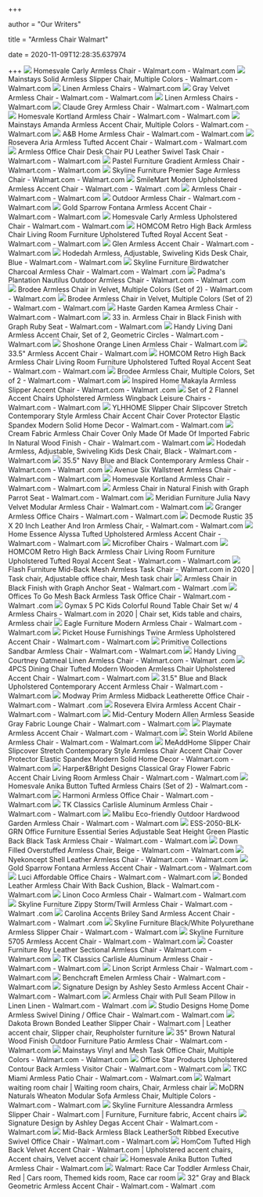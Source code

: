 +++
        
author = "Our Writers"
        
title = "Armless Chair Walmart"
        
date = 2020-11-09T12:28:35.637974
        
+++
[ ![](https://i5.walmartimages.com/asr/41ac14a3-c946-499d-8e58-fa5ec71e9754_2.f7a40ec6e3a03ae8dc57bd1ba78b8cf8.jpeg?odnWidth=450&odnHeight=450&odnBg=ffffff)](https://i5.walmartimages.com/asr/41ac14a3-c946-499d-8e58-fa5ec71e9754_2.f7a40ec6e3a03ae8dc57bd1ba78b8cf8.jpeg?odnWidth=450&odnHeight=450&odnBg=ffffff) Homesvale Carly Armless Chair - Walmart.com - Walmart.com
[ ![](https://i5.walmartimages.com/asr/6eaaf908-2380-48c0-a119-e880895eb5f1_1.69a0c184fed9866b244209d773bad8b3.jpeg)](https://i5.walmartimages.com/asr/6eaaf908-2380-48c0-a119-e880895eb5f1_1.69a0c184fed9866b244209d773bad8b3.jpeg) Mainstays Solid Armless Slipper Chair, Multiple Colors - Walmart.com -  Walmart.com
[ ![](https://i5.walmartimages.com/asr/4ebab350-5690-4989-a9d4-b45375a3b497_1.29bf1ab091795644e567ca96485d3535.jpeg)](https://i5.walmartimages.com/asr/4ebab350-5690-4989-a9d4-b45375a3b497_1.29bf1ab091795644e567ca96485d3535.jpeg) Linen Armless Chairs - Walmart.com
[ ![](https://i5.walmartimages.com/asr/a3027238-c151-4e3a-8e51-d875c7c1aa3a_1.62631d0d263aee0b3fc361ed7e314d37.jpeg?odnWidth=612&odnHeight=612&odnBg=ffffff)](https://i5.walmartimages.com/asr/a3027238-c151-4e3a-8e51-d875c7c1aa3a_1.62631d0d263aee0b3fc361ed7e314d37.jpeg?odnWidth=612&odnHeight=612&odnBg=ffffff) Gray Velvet Armless Chair - Walmart.com - Walmart.com
[ ![](https://i5.walmartimages.com/asr/9bb9d881-c56e-481c-85c0-96c0cde7fcbe_2.a596368d4b4bb105340cffb8639a4e07.jpeg)](https://i5.walmartimages.com/asr/9bb9d881-c56e-481c-85c0-96c0cde7fcbe_2.a596368d4b4bb105340cffb8639a4e07.jpeg) Linen Armless Chairs - Walmart.com
[ ![](https://i5.walmartimages.com/asr/9258601d-6d26-4751-aa5a-dcc92e5285b3.bac533e267b23bd3683a271d2f8e1f95.jpeg?odnWidth=612&odnHeight=612&odnBg=ffffff)](https://i5.walmartimages.com/asr/9258601d-6d26-4751-aa5a-dcc92e5285b3.bac533e267b23bd3683a271d2f8e1f95.jpeg?odnWidth=612&odnHeight=612&odnBg=ffffff) Claude Grey Armless Chair - Walmart.com - Walmart.com
[ ![](https://i5.walmartimages.com/asr/bea782f5-d37b-417d-8df1-e78a8fbe1040_2.4a4620ff784a6c1440e1fb89f8e11e54.jpeg?odnWidth=612&odnHeight=612&odnBg=ffffff)](https://i5.walmartimages.com/asr/bea782f5-d37b-417d-8df1-e78a8fbe1040_2.4a4620ff784a6c1440e1fb89f8e11e54.jpeg?odnWidth=612&odnHeight=612&odnBg=ffffff) Homesvale Kortland Armless Chair - Walmart.com - Walmart.com
[ ![](https://i5.walmartimages.com/asr/365467ce-8e2d-4321-8571-b26bea1714c7_1.894a547f87d6b39a78e2f73aedaa3647.jpeg)](https://i5.walmartimages.com/asr/365467ce-8e2d-4321-8571-b26bea1714c7_1.894a547f87d6b39a78e2f73aedaa3647.jpeg) Mainstays Amanda Armless Accent Chair, Multiple Colors - Walmart.com -  Walmart.com
[ ![](https://i5.walmartimages.com/asr/7eac56b9-2ca3-4fc8-9fb8-dd1993d9cd2b_1.23b71ee7db663f5fc0dcfbe529dc53bc.jpeg?odnWidth=612&odnHeight=612&odnBg=ffffff)](https://i5.walmartimages.com/asr/7eac56b9-2ca3-4fc8-9fb8-dd1993d9cd2b_1.23b71ee7db663f5fc0dcfbe529dc53bc.jpeg?odnWidth=612&odnHeight=612&odnBg=ffffff) A&B Home Armless Chair - Walmart.com - Walmart.com
[ ![](https://i5.walmartimages.com/asr/6f53c263-9b71-45e5-8674-a5fa620995e5_1.5b5e2dc6fbd4dcfed07bb498b999eb59.jpeg?odnWidth=612&odnHeight=612&odnBg=ffffff)](https://i5.walmartimages.com/asr/6f53c263-9b71-45e5-8674-a5fa620995e5_1.5b5e2dc6fbd4dcfed07bb498b999eb59.jpeg?odnWidth=612&odnHeight=612&odnBg=ffffff) Rosevera Aria Armless Tufted Accent Chair - Walmart.com - Walmart.com
[ ![](https://i5.walmartimages.com/asr/547cccd7-cfb8-419d-a8c2-2cf612e1eb05_1.d639368346c1b5b4fcb371a5cd4cf56c.jpeg)](https://i5.walmartimages.com/asr/547cccd7-cfb8-419d-a8c2-2cf612e1eb05_1.d639368346c1b5b4fcb371a5cd4cf56c.jpeg) Armless Office Chair Desk Chair PU Leather Swivel Task Chair - Walmart.com  - Walmart.com
[ ![](https://i5.walmartimages.com/asr/372234a4-eb5f-40ea-b0da-af077ca45c5e_1.b100c09598621515713c8ea99f31c02a.jpeg?odnWidth=450&odnHeight=450&odnBg=ffffff)](https://i5.walmartimages.com/asr/372234a4-eb5f-40ea-b0da-af077ca45c5e_1.b100c09598621515713c8ea99f31c02a.jpeg?odnWidth=450&odnHeight=450&odnBg=ffffff) Pastel Furniture Gradient Armless Chair - Walmart.com - Walmart.com
[ ![](https://i5.walmartimages.com/asr/38eb4431-9425-4d13-9eb0-a9b8dc3fe347_1.82ec0c90eea798ef1d07fad4000140f8.jpeg?odnWidth=612&odnHeight=612&odnBg=ffffff)](https://i5.walmartimages.com/asr/38eb4431-9425-4d13-9eb0-a9b8dc3fe347_1.82ec0c90eea798ef1d07fad4000140f8.jpeg?odnWidth=612&odnHeight=612&odnBg=ffffff) Skyline Furniture Premier Sage Armless Chair - Walmart.com - Walmart.com
[ ![](https://i5.walmartimages.com/asr/bed9e680-2e14-4f64-b5bc-edd67da15616_1.b48bfaeee7f2a02964b7e45dc3781bab.jpeg?odnWidth=612&odnHeight=612&odnBg=ffffff)](https://i5.walmartimages.com/asr/bed9e680-2e14-4f64-b5bc-edd67da15616_1.b48bfaeee7f2a02964b7e45dc3781bab.jpeg?odnWidth=612&odnHeight=612&odnBg=ffffff) SmileMart Modern Upholstered Armless Accent Chair - Walmart.com - Walmart .com
[ ![](https://i5.walmartimages.com/asr/67344ca8-bcf6-4ff8-ac73-c552cba28f28_1.da74d75d884b579b47bdb42125001a02.jpeg?odnWidth=612&odnHeight=612&odnBg=ffffff)](https://i5.walmartimages.com/asr/67344ca8-bcf6-4ff8-ac73-c552cba28f28_1.da74d75d884b579b47bdb42125001a02.jpeg?odnWidth=612&odnHeight=612&odnBg=ffffff) Armless Chair - Walmart.com - Walmart.com
[ ![](https://i5.walmartimages.com/asr/ef1e9be4-ff8d-4e65-9c16-e34b6e16cc85.58bff716c95fd8e3e52db7d7e0e76592.jpeg?odnWidth=612&odnHeight=612&odnBg=ffffff)](https://i5.walmartimages.com/asr/ef1e9be4-ff8d-4e65-9c16-e34b6e16cc85.58bff716c95fd8e3e52db7d7e0e76592.jpeg?odnWidth=612&odnHeight=612&odnBg=ffffff) Outdoor Armless Chair - Walmart.com - Walmart.com
[ ![](https://i5.walmartimages.com/asr/40065ea1-2582-4be3-b5ca-10d944691751_1.5e013f786a7099d3d28bc73fad4b91d3.jpeg?odnWidth=612&odnHeight=612&odnBg=ffffff)](https://i5.walmartimages.com/asr/40065ea1-2582-4be3-b5ca-10d944691751_1.5e013f786a7099d3d28bc73fad4b91d3.jpeg?odnWidth=612&odnHeight=612&odnBg=ffffff) Gold Sparrow Fontana Armless Accent Chair - Walmart.com - Walmart.com
[ ![](https://i5.walmartimages.com/asr/8d565fad-0e2b-4f05-aac4-34b6b24cbc9e_2.8bdf31cf35476ddc5f032cbce939a37e.jpeg?odnWidth=612&odnHeight=612&odnBg=ffffff)](https://i5.walmartimages.com/asr/8d565fad-0e2b-4f05-aac4-34b6b24cbc9e_2.8bdf31cf35476ddc5f032cbce939a37e.jpeg?odnWidth=612&odnHeight=612&odnBg=ffffff) Homesvale Carly Armless Upholstered Chair - Walmart.com - Walmart.com
[ ![](https://i5.walmartimages.com/asr/9e625b02-9b4e-4f33-a564-877bed6cab1e_1.631c9cb4a4a4b82fc0bc02010c4f5e25.jpeg?odnWidth=612&odnHeight=612&odnBg=ffffff)](https://i5.walmartimages.com/asr/9e625b02-9b4e-4f33-a564-877bed6cab1e_1.631c9cb4a4a4b82fc0bc02010c4f5e25.jpeg?odnWidth=612&odnHeight=612&odnBg=ffffff) HOMCOM Retro High Back Armless Chair Living Room Furniture Upholstered  Tufted Royal Accent Seat - Walmart.com - Walmart.com
[ ![](https://i5.walmartimages.com/asr/17168df2-05d4-46e6-ba38-4456740a82ba_1.d8396652ae314b7a8ff8e6a41073de1e.jpeg?odnWidth=612&odnHeight=612&odnBg=ffffff)](https://i5.walmartimages.com/asr/17168df2-05d4-46e6-ba38-4456740a82ba_1.d8396652ae314b7a8ff8e6a41073de1e.jpeg?odnWidth=612&odnHeight=612&odnBg=ffffff) Glen Armless Accent Chair - Walmart.com - Walmart.com
[ ![](https://i5.walmartimages.com/asr/76984afc-d44a-47b1-b6b2-8190a24063c1_1.b46cf86bcf792893beeda68f4688f5ce.jpeg)](https://i5.walmartimages.com/asr/76984afc-d44a-47b1-b6b2-8190a24063c1_1.b46cf86bcf792893beeda68f4688f5ce.jpeg) Hodedah Armless, Adjustable, Swiveling Kids Desk Chair, Blue - Walmart.com  - Walmart.com
[ ![](https://i5.walmartimages.com/asr/bd899d37-82d7-4561-afb8-500e696af409_1.4ef648dcc09848ba2973aa3eed9f49f2.jpeg?odnWidth=612&odnHeight=612&odnBg=ffffff)](https://i5.walmartimages.com/asr/bd899d37-82d7-4561-afb8-500e696af409_1.4ef648dcc09848ba2973aa3eed9f49f2.jpeg?odnWidth=612&odnHeight=612&odnBg=ffffff) Skyline Furniture Birdwatcher Charcoal Armless Chair - Walmart.com - Walmart .com
[ ![](https://i5.walmartimages.com/asr/049011f7-567b-4a71-8f9e-73aa3137beb4.5cc2f5c429c14715c000a9eab94a4677.jpeg?odnWidth=612&odnHeight=612&odnBg=ffffff)](https://i5.walmartimages.com/asr/049011f7-567b-4a71-8f9e-73aa3137beb4.5cc2f5c429c14715c000a9eab94a4677.jpeg?odnWidth=612&odnHeight=612&odnBg=ffffff) Padma's Plantation Nautilus Outdoor Armless Chair - Walmart.com - Walmart .com
[ ![](https://i5.walmartimages.com/asr/aed53634-6268-4feb-927c-8adacb2842ef_2.9a251bbe9f242591126f4015b23baf13.jpeg?odnWidth=612&odnHeight=612&odnBg=ffffff)](https://i5.walmartimages.com/asr/aed53634-6268-4feb-927c-8adacb2842ef_2.9a251bbe9f242591126f4015b23baf13.jpeg?odnWidth=612&odnHeight=612&odnBg=ffffff) Brodee Armless Chair in Velvet, Multiple Colors (Set of 2) - Walmart.com -  Walmart.com
[ ![](https://i5.walmartimages.com/asr/46c3a8f2-f7d8-4942-a5a0-88df7183abf3_1.121593d56d880e4c0dc9f887e00b925d.jpeg?odnWidth=612&odnHeight=612&odnBg=ffffff)](https://i5.walmartimages.com/asr/46c3a8f2-f7d8-4942-a5a0-88df7183abf3_1.121593d56d880e4c0dc9f887e00b925d.jpeg?odnWidth=612&odnHeight=612&odnBg=ffffff) Brodee Armless Chair in Velvet, Multiple Colors (Set of 2) - Walmart.com -  Walmart.com
[ ![](https://i5.walmartimages.com/asr/c2399e4a-af55-42ad-ac78-a1a887fe86ec_1.e4444a181fdb54641377fad287331b47.jpeg?odnWidth=612&odnHeight=612&odnBg=ffffff)](https://i5.walmartimages.com/asr/c2399e4a-af55-42ad-ac78-a1a887fe86ec_1.e4444a181fdb54641377fad287331b47.jpeg?odnWidth=612&odnHeight=612&odnBg=ffffff) Haste Garden Kamea Armless Chair - Walmart.com - Walmart.com
[ ![](https://i5.walmartimages.com/asr/5010e3b6-437e-4e31-89ab-ff52891a0e94.49b86bf9e4bc2707f53ef294d4364bd3.jpeg?odnWidth=612&odnHeight=612&odnBg=ffffff)](https://i5.walmartimages.com/asr/5010e3b6-437e-4e31-89ab-ff52891a0e94.49b86bf9e4bc2707f53ef294d4364bd3.jpeg?odnWidth=612&odnHeight=612&odnBg=ffffff) 33 in. Armless Chair in Black Finish with Graph Ruby Seat - Walmart.com -  Walmart.com
[ ![](https://i5.walmartimages.com/asr/8bb1632c-da0a-4dbb-97bc-cd60cb925813_2.07be1d1292e5b2d54d750a88fa730a2c.jpeg?odnWidth=612&odnHeight=612&odnBg=ffffff)](https://i5.walmartimages.com/asr/8bb1632c-da0a-4dbb-97bc-cd60cb925813_2.07be1d1292e5b2d54d750a88fa730a2c.jpeg?odnWidth=612&odnHeight=612&odnBg=ffffff) Handy Living Dani Armless Accent Chair, Set of 2, Geometric Circles -  Walmart.com - Walmart.com
[ ![](https://i5.walmartimages.com/asr/7efb6d76-725a-4e4d-ab28-62552f8412a0_1.fadcbcf2d27bbdbc6156057e07ed587f.jpeg?odnWidth=450&odnHeight=450&odnBg=ffffff)](https://i5.walmartimages.com/asr/7efb6d76-725a-4e4d-ab28-62552f8412a0_1.fadcbcf2d27bbdbc6156057e07ed587f.jpeg?odnWidth=450&odnHeight=450&odnBg=ffffff) Shoshone Orange Linen Armless Chair - Walmart.com
[ ![](https://i5.walmartimages.com/asr/2f6a7958-ff26-42ae-963c-c2a1351ae31a_1.d12fe6e85c533116a6323ddf508a6856.jpeg?odnWidth=450&odnHeight=450&odnBg=ffffff)](https://i5.walmartimages.com/asr/2f6a7958-ff26-42ae-963c-c2a1351ae31a_1.d12fe6e85c533116a6323ddf508a6856.jpeg?odnWidth=450&odnHeight=450&odnBg=ffffff) 33.5" Armless Accent Chair - Walmart.com
[ ![](https://i5.walmartimages.com/asr/1bf64e91-b3b6-445c-9eea-b96358c7b7d2_1.aa711361022b8605bffe91dedb91ad80.jpeg?odnWidth=612&odnHeight=612&odnBg=ffffff)](https://i5.walmartimages.com/asr/1bf64e91-b3b6-445c-9eea-b96358c7b7d2_1.aa711361022b8605bffe91dedb91ad80.jpeg?odnWidth=612&odnHeight=612&odnBg=ffffff) HOMCOM Retro High Back Armless Chair Living Room Furniture Upholstered  Tufted Royal Accent Seat - Walmart.com - Walmart.com
[ ![](https://i5.walmartimages.com/asr/f43c4e64-016a-4760-97fe-7affb1fff8f2_1.98fe4c39d130509c9752b3d071808491.jpeg?odnWidth=612&odnHeight=612&odnBg=ffffff)](https://i5.walmartimages.com/asr/f43c4e64-016a-4760-97fe-7affb1fff8f2_1.98fe4c39d130509c9752b3d071808491.jpeg?odnWidth=612&odnHeight=612&odnBg=ffffff) Brodee Armless Chair, Multiple Colors, Set of 2 - Walmart.com - Walmart.com
[ ![](https://i5.walmartimages.com/asr/c5c94be9-bf2d-48fd-ba57-cf50f02c38db_1.b11cbca0aefc7c5fd00c1da2bc9cd684.jpeg?odnWidth=612&odnHeight=612&odnBg=ffffff)](https://i5.walmartimages.com/asr/c5c94be9-bf2d-48fd-ba57-cf50f02c38db_1.b11cbca0aefc7c5fd00c1da2bc9cd684.jpeg?odnWidth=612&odnHeight=612&odnBg=ffffff) Inspired Home Makayla Armless Slipper Accent Chair - Walmart.com - Walmart .com
[ ![](https://i5.walmartimages.com/asr/0d5c317e-5694-465b-821b-76fc3c84fcbe.89bad6758d124610cb5895aab4f83033.jpeg?odnWidth=612&odnHeight=612&odnBg=ffffff)](https://i5.walmartimages.com/asr/0d5c317e-5694-465b-821b-76fc3c84fcbe.89bad6758d124610cb5895aab4f83033.jpeg?odnWidth=612&odnHeight=612&odnBg=ffffff) Set of 2 Flannel Accent Chairs Upholstered Armless Wingback Leisure Chairs  - Walmart.com - Walmart.com
[ ![](https://i5.walmartimages.com/asr/28f39622-bb63-4772-985f-06f2b45adb41.fdc0c2ca15ec809ee56cf8d590b364f7.jpeg?odnWidth=612&odnHeight=612&odnBg=ffffff)](https://i5.walmartimages.com/asr/28f39622-bb63-4772-985f-06f2b45adb41.fdc0c2ca15ec809ee56cf8d590b364f7.jpeg?odnWidth=612&odnHeight=612&odnBg=ffffff) YLHHOME Slipper Chair Slipcover Stretch Contemporary Style Armless Chair  Accent Chair Cover Protector Elastic Spandex Modern Solid Home Decor -  Walmart.com - Walmart.com
[ ![](https://i5.walmartimages.com/asr/06837c40-7a16-4e7a-97d3-f2235ec907d1_1.be5d15e19f2c1c473ea39c19fa4d52a3.jpeg?odnWidth=450&odnHeight=450&odnBg=ffffff)](https://i5.walmartimages.com/asr/06837c40-7a16-4e7a-97d3-f2235ec907d1_1.be5d15e19f2c1c473ea39c19fa4d52a3.jpeg?odnWidth=450&odnHeight=450&odnBg=ffffff) Cream Fabric Armless Chair Cover Only Made Of Made Of Imported Fabric In  Natural Wood Finish - Chair - Walmart.com - Walmart.com
[ ![](https://i5.walmartimages.com/asr/ce2b8a66-9e18-408b-b074-b1d94d113e55_1.41e74411c711ec17d70421e895990ea4.jpeg?odnWidth=612&odnHeight=612&odnBg=ffffff)](https://i5.walmartimages.com/asr/ce2b8a66-9e18-408b-b074-b1d94d113e55_1.41e74411c711ec17d70421e895990ea4.jpeg?odnWidth=612&odnHeight=612&odnBg=ffffff) Hodedah Armless, Adjustable, Swiveling Kids Desk Chair, Black - Walmart.com  - Walmart.com
[ ![](https://i5.walmartimages.com/asr/89da4d48-2cbc-4d0a-bf08-a034171f363b_1.7d52ddbe1bf2b76b00a8f468dc5e29aa.jpeg?odnWidth=612&odnHeight=612&odnBg=ffffff)](https://i5.walmartimages.com/asr/89da4d48-2cbc-4d0a-bf08-a034171f363b_1.7d52ddbe1bf2b76b00a8f468dc5e29aa.jpeg?odnWidth=612&odnHeight=612&odnBg=ffffff) 35.5" Navy Blue and Black Contemporary Armless Chair - Walmart.com - Walmart .com
[ ![](https://i5.walmartimages.com/asr/149e60b4-38ed-43e9-96df-3c73a0c2d7ea_1.98fb4b7b30ded4ac4a7f3347e260ec5e.jpeg?odnWidth=612&odnHeight=612&odnBg=ffffff)](https://i5.walmartimages.com/asr/149e60b4-38ed-43e9-96df-3c73a0c2d7ea_1.98fb4b7b30ded4ac4a7f3347e260ec5e.jpeg?odnWidth=612&odnHeight=612&odnBg=ffffff) Avenue Six Wallstreet Armless Chair - Walmart.com - Walmart.com
[ ![](https://i5.walmartimages.com/asr/09913417-f5ea-4c4c-8382-086be2873f5e_1.4e99090d655d8ebcad149077ff70ecb3.jpeg?odnWidth=612&odnHeight=612&odnBg=ffffff)](https://i5.walmartimages.com/asr/09913417-f5ea-4c4c-8382-086be2873f5e_1.4e99090d655d8ebcad149077ff70ecb3.jpeg?odnWidth=612&odnHeight=612&odnBg=ffffff) Homesvale Kortland Armless Chair - Walmart.com - Walmart.com
[ ![](https://i5.walmartimages.com/asr/5772246d-d8ff-40f7-ac5c-9cd440a00282.c6a4462a0b2d597a065742efbcae8788.jpeg?odnWidth=612&odnHeight=612&odnBg=ffffff)](https://i5.walmartimages.com/asr/5772246d-d8ff-40f7-ac5c-9cd440a00282.c6a4462a0b2d597a065742efbcae8788.jpeg?odnWidth=612&odnHeight=612&odnBg=ffffff) Armless Chair in Natural Finish with Graph Parrot Seat - Walmart.com -  Walmart.com
[ ![](https://i5.walmartimages.com/asr/0183e595-c009-4661-94a1-c1b25cf07e38.5f7813a5fe4c18f306cbe2c3338171e1.jpeg?odnWidth=612&odnHeight=612&odnBg=ffffff)](https://i5.walmartimages.com/asr/0183e595-c009-4661-94a1-c1b25cf07e38.5f7813a5fe4c18f306cbe2c3338171e1.jpeg?odnWidth=612&odnHeight=612&odnBg=ffffff) Meridian Furniture Julia Navy Velvet Modular Armless Chair - Walmart.com -  Walmart.com
[ ![](https://i5.walmartimages.com/asr/e5d4efee-bc2d-4b56-a185-5dac1398b566_1.fb6c0d1c9ee235a96e8a6f02d80e650e.jpeg?odnWidth=612&odnHeight=612&odnBg=ffffff)](https://i5.walmartimages.com/asr/e5d4efee-bc2d-4b56-a185-5dac1398b566_1.fb6c0d1c9ee235a96e8a6f02d80e650e.jpeg?odnWidth=612&odnHeight=612&odnBg=ffffff) Granger Armless Office Chairs - Walmart.com - Walmart.com
[ ![](https://i5.walmartimages.com/asr/28b54742-2125-4041-8499-8585eb16ff90_1.70b492c04eca371bca0c0459ec120db6.jpeg?odnWidth=612&odnHeight=612&odnBg=ffffff)](https://i5.walmartimages.com/asr/28b54742-2125-4041-8499-8585eb16ff90_1.70b492c04eca371bca0c0459ec120db6.jpeg?odnWidth=612&odnHeight=612&odnBg=ffffff) Decmode Rustic 35 X 20 Inch Leather And Iron Armless Chair, - Walmart.com -  Walmart.com
[ ![](https://i5.walmartimages.com/asr/d5dfd4aa-99cd-4424-a67f-9bf47faa7b7f_2.99a9a40748e0ed035e26330449358d0f.jpeg?odnWidth=612&odnHeight=612&odnBg=ffffff)](https://i5.walmartimages.com/asr/d5dfd4aa-99cd-4424-a67f-9bf47faa7b7f_2.99a9a40748e0ed035e26330449358d0f.jpeg?odnWidth=612&odnHeight=612&odnBg=ffffff) Home Essence Alyssa Tufted Upholstered Armless Accent Chair - Walmart.com -  Walmart.com
[ ![](https://i5.walmartimages.com/asr/515dc16c-7c1e-424b-9a2a-4b8b5c24fb74_1.2b8f5563b6d3bbe598e61315087ba895.jpeg)](https://i5.walmartimages.com/asr/515dc16c-7c1e-424b-9a2a-4b8b5c24fb74_1.2b8f5563b6d3bbe598e61315087ba895.jpeg) Microfiber Chairs - Walmart.com
[ ![](https://i5.walmartimages.com/asr/8a2aae94-3383-4476-8683-4b607cf998b3_1.e78a13a5bea3717275292d56d35ee9a1.jpeg?odnWidth=612&odnHeight=612&odnBg=ffffff)](https://i5.walmartimages.com/asr/8a2aae94-3383-4476-8683-4b607cf998b3_1.e78a13a5bea3717275292d56d35ee9a1.jpeg?odnWidth=612&odnHeight=612&odnBg=ffffff) HOMCOM Retro High Back Armless Chair Living Room Furniture Upholstered  Tufted Royal Accent Seat - Walmart.com - Walmart.com
[ ![](https://i.pinimg.com/originals/32/c2/b9/32c2b91931185a66e800e4a4414bfc0d.jpg)](https://i.pinimg.com/originals/32/c2/b9/32c2b91931185a66e800e4a4414bfc0d.jpg) Flash Furniture Mid-Back Mesh Armless Task Chair - Walmart.com in 2020 |  Task chair, Adjustable office chair, Mesh task chair
[ ![](https://i5.walmartimages.com/asr/f3992d4b-b5ef-4982-a7a4-a56b59e7045d.cbd878312dab47ffa4bd0b2ed757870e.jpeg?odnWidth=612&odnHeight=612&odnBg=ffffff)](https://i5.walmartimages.com/asr/f3992d4b-b5ef-4982-a7a4-a56b59e7045d.cbd878312dab47ffa4bd0b2ed757870e.jpeg?odnWidth=612&odnHeight=612&odnBg=ffffff) Armless Chair in Black Finish with Graph Anchor Seat - Walmart.com - Walmart .com
[ ![](https://i5.walmartimages.com/asr/9ab00f64-a7e7-4328-874e-9b1ddcb30b6c_1.f4c8af63d3c6b88694949df25505d075.jpeg?odnWidth=612&odnHeight=612&odnBg=ffffff)](https://i5.walmartimages.com/asr/9ab00f64-a7e7-4328-874e-9b1ddcb30b6c_1.f4c8af63d3c6b88694949df25505d075.jpeg?odnWidth=612&odnHeight=612&odnBg=ffffff) Offices To Go Mesh Back Armless Task Office Chair - Walmart.com - Walmart .com
[ ![](https://i.pinimg.com/474x/c3/55/ba/c355ba4fe1096b3f805448a9d7e0a4fc.jpg)](https://i.pinimg.com/474x/c3/55/ba/c355ba4fe1096b3f805448a9d7e0a4fc.jpg) Gymax 5 PC Kids Colorful Round Table Chair Set w/ 4 Armless Chairs - Walmart.com  in 2020 | Chair set, Kids table and chairs, Armless chair
[ ![](https://i5.walmartimages.com/asr/2dba3b13-cc84-42cd-b927-ff03166ea11b_1.a956430301a91a1e7cc6374b7d680755.jpeg?odnWidth=612&odnHeight=612&odnBg=ffffff)](https://i5.walmartimages.com/asr/2dba3b13-cc84-42cd-b927-ff03166ea11b_1.a956430301a91a1e7cc6374b7d680755.jpeg?odnWidth=612&odnHeight=612&odnBg=ffffff) Eagle Furniture Modern Armless Chair - Walmart.com - Walmart.com
[ ![](https://i5.walmartimages.com/asr/77be4a2b-e9fb-453a-b8f6-237d5a3df283_1.2a4360cd68671c87a412b2f6a8f8d56d.jpeg?odnWidth=612&odnHeight=612&odnBg=ffffff)](https://i5.walmartimages.com/asr/77be4a2b-e9fb-453a-b8f6-237d5a3df283_1.2a4360cd68671c87a412b2f6a8f8d56d.jpeg?odnWidth=612&odnHeight=612&odnBg=ffffff) Picket House Furnishings Twine Armless Upholstered Accent Chair - Walmart.com  - Walmart.com
[ ![](https://i5.walmartimages.com/asr/06ec864b-ced9-4297-9dd4-356c46355f56_1.4b9dd2c5612d4da0881230f44fd1a3b9.jpeg?odnWidth=612&odnHeight=612&odnBg=ffffff)](https://i5.walmartimages.com/asr/06ec864b-ced9-4297-9dd4-356c46355f56_1.4b9dd2c5612d4da0881230f44fd1a3b9.jpeg?odnWidth=612&odnHeight=612&odnBg=ffffff) Primitive Collections Sandbar Armless Chair - Walmart.com - Walmart.com
[ ![](https://i5.walmartimages.com/asr/b0463130-ea08-4af5-9da4-521fc98348fe_1.636492cf5219a081b95e8518b5d89973.jpeg?odnWidth=612&odnHeight=612&odnBg=ffffff)](https://i5.walmartimages.com/asr/b0463130-ea08-4af5-9da4-521fc98348fe_1.636492cf5219a081b95e8518b5d89973.jpeg?odnWidth=612&odnHeight=612&odnBg=ffffff) Handy Living Courtney Oatmeal Linen Armless Chair - Walmart.com - Walmart .com
[ ![](https://i5.walmartimages.com/asr/f85e11c6-45cb-4e0d-af91-8be512455c92.5c4f0d8e173ef445be26f9333f6149d4.jpeg?odnWidth=612&odnHeight=612&odnBg=ffffff)](https://i5.walmartimages.com/asr/f85e11c6-45cb-4e0d-af91-8be512455c92.5c4f0d8e173ef445be26f9333f6149d4.jpeg?odnWidth=612&odnHeight=612&odnBg=ffffff) 4PCS Dining Chair Tufted Modern Wooden Armless Chair Upholstered Accent  Chair - Walmart.com - Walmart.com
[ ![](https://i5.walmartimages.com/asr/5d4c236e-b243-49c1-9490-3a0dc42323ba_2.7570ef7998e9f2a43d2c7621f487b0f2.jpeg?odnWidth=612&odnHeight=612&odnBg=ffffff)](https://i5.walmartimages.com/asr/5d4c236e-b243-49c1-9490-3a0dc42323ba_2.7570ef7998e9f2a43d2c7621f487b0f2.jpeg?odnWidth=612&odnHeight=612&odnBg=ffffff) 31.5" Blue and Black Upholstered Contemporary Accent Armless Chair - Walmart.com  - Walmart.com
[ ![](https://i5.walmartimages.com/asr/f8f3b07c-b0d8-4702-85ff-3bd5f11ce842_1.4e6daab22ea7ab877e1389c77baf12cd.jpeg)](https://i5.walmartimages.com/asr/f8f3b07c-b0d8-4702-85ff-3bd5f11ce842_1.4e6daab22ea7ab877e1389c77baf12cd.jpeg) Modway Prim Armless Midback Leatherette Office Chair - Walmart.com - Walmart .com
[ ![](https://i5.walmartimages.com/asr/1a615ce4-219c-4050-a435-3ea58b1d6cf5_1.5fc57d06669d0cfb0ab348b0178f8ba1.jpeg?odnWidth=612&odnHeight=612&odnBg=ffffff)](https://i5.walmartimages.com/asr/1a615ce4-219c-4050-a435-3ea58b1d6cf5_1.5fc57d06669d0cfb0ab348b0178f8ba1.jpeg?odnWidth=612&odnHeight=612&odnBg=ffffff) Rosevera Elvira Armless Accent Chair - Walmart.com - Walmart.com
[ ![](https://i5.walmartimages.com/asr/7ca9b3c5-8747-45ce-950f-be3648be3ad4_1.3011f052b659868245edfd42138a17a4.jpeg?odnWidth=612&odnHeight=612&odnBg=ffffff)](https://i5.walmartimages.com/asr/7ca9b3c5-8747-45ce-950f-be3648be3ad4_1.3011f052b659868245edfd42138a17a4.jpeg?odnWidth=612&odnHeight=612&odnBg=ffffff) Mid-Century Modern Allen Armless Seaside Gray Fabric Lounge Chair - Walmart.com  - Walmart.com
[ ![](https://i5.walmartimages.com/asr/97253df5-40bb-4231-8b21-0ad3e44a8115_1.5fe4764084aeb298dd5f95506e0dd2de.jpeg?odnWidth=612&odnHeight=612&odnBg=ffffff)](https://i5.walmartimages.com/asr/97253df5-40bb-4231-8b21-0ad3e44a8115_1.5fe4764084aeb298dd5f95506e0dd2de.jpeg?odnWidth=612&odnHeight=612&odnBg=ffffff) Playmate Armless Accent Chair - Walmart.com - Walmart.com
[ ![](https://i5.walmartimages.com/asr/d0ae4a0c-00a4-4b83-a8f3-2801466a72bd_1.ad95a787a2c29fdd0fe1fb3b05682f1e.jpeg?odnWidth=612&odnHeight=612&odnBg=ffffff)](https://i5.walmartimages.com/asr/d0ae4a0c-00a4-4b83-a8f3-2801466a72bd_1.ad95a787a2c29fdd0fe1fb3b05682f1e.jpeg?odnWidth=612&odnHeight=612&odnBg=ffffff) Stein World Abilene Armless Chair - Walmart.com - Walmart.com
[ ![](https://i5.walmartimages.com/asr/fba84226-1b37-4605-a35d-5f8d3979b5bb.9c22026d81e1fdd19df75b9f70a63ac0.jpeg?odnWidth=612&odnHeight=612&odnBg=ffffff)](https://i5.walmartimages.com/asr/fba84226-1b37-4605-a35d-5f8d3979b5bb.9c22026d81e1fdd19df75b9f70a63ac0.jpeg?odnWidth=612&odnHeight=612&odnBg=ffffff) MeAddHome Slipper Chair Slipcover Stretch Contemporary Style Armless Chair  Accent Chair Cover Protector Elastic Spandex Modern Solid Home Decor -  Walmart.com - Walmart.com
[ ![](https://i5.walmartimages.com/asr/e5777d57-d4b9-4582-b435-aa9a809a244e_1.1e26cb2e6f521c9c1c9dbd37dee4dc1f.jpeg?odnWidth=612&odnHeight=612&odnBg=ffffff)](https://i5.walmartimages.com/asr/e5777d57-d4b9-4582-b435-aa9a809a244e_1.1e26cb2e6f521c9c1c9dbd37dee4dc1f.jpeg?odnWidth=612&odnHeight=612&odnBg=ffffff) Harper&Bright Designs Classical Gray Flower Fabric Accent Chair Living Room Armless  Chair - Walmart.com - Walmart.com
[ ![](https://i5.walmartimages.com/asr/2d360620-20fa-4ac7-90e0-12fea16ed877_1.d3d9d23851a91e4990326c51f4f6a511.jpeg?odnWidth=450&odnHeight=450&odnBg=ffffff)](https://i5.walmartimages.com/asr/2d360620-20fa-4ac7-90e0-12fea16ed877_1.d3d9d23851a91e4990326c51f4f6a511.jpeg?odnWidth=450&odnHeight=450&odnBg=ffffff) Homesvale Anika Button Tufted Armless Chairs (Set of 2) - Walmart.com -  Walmart.com
[ ![](https://i5.walmartimages.com/asr/5d917690-3142-4e52-a1b7-f9072546c9a0_1.c31b53e3b0bec0fba85f2240c2070702.jpeg?odnWidth=612&odnHeight=612&odnBg=ffffff)](https://i5.walmartimages.com/asr/5d917690-3142-4e52-a1b7-f9072546c9a0_1.c31b53e3b0bec0fba85f2240c2070702.jpeg?odnWidth=612&odnHeight=612&odnBg=ffffff) Harmoni Armless Office Chair - Walmart.com - Walmart.com
[ ![](https://i5.walmartimages.com/asr/aba3073b-42a6-465c-884b-a575929e3c82_1.151dbe2f2071a9dc202959598b53b5ad.jpeg?odnWidth=612&odnHeight=612&odnBg=ffffff)](https://i5.walmartimages.com/asr/aba3073b-42a6-465c-884b-a575929e3c82_1.151dbe2f2071a9dc202959598b53b5ad.jpeg?odnWidth=612&odnHeight=612&odnBg=ffffff) TK Classics Carlisle Aluminum Armless Chair - Walmart.com - Walmart.com
[ ![](https://i5.walmartimages.com/asr/afa0aee1-7604-47e4-8a2d-3c61a3f351b4_1.ce005fd2e98544aeca2ba04e770faa8b.jpeg?odnWidth=612&odnHeight=612&odnBg=ffffff)](https://i5.walmartimages.com/asr/afa0aee1-7604-47e4-8a2d-3c61a3f351b4_1.ce005fd2e98544aeca2ba04e770faa8b.jpeg?odnWidth=612&odnHeight=612&odnBg=ffffff) Malibu Eco-friendly Outdoor Hardwood Garden Armless Chair - Walmart.com -  Walmart.com
[ ![](https://i5.walmartimages.com/asr/31b8dab3-abbd-46f1-8e3a-37cea8698e1a_1.3949b9c4327f61f00e222403130d9ed7.jpeg?odnWidth=612&odnHeight=612&odnBg=ffffff)](https://i5.walmartimages.com/asr/31b8dab3-abbd-46f1-8e3a-37cea8698e1a_1.3949b9c4327f61f00e222403130d9ed7.jpeg?odnWidth=612&odnHeight=612&odnBg=ffffff) ESS-2050-BLK-GRN Office Furniture Essential Series Adjustable Seat Height  Green Plastic Back Black Task Armless Chair - Walmart.com - Walmart.com
[ ![](https://i5.walmartimages.com/asr/269e0630-d359-4c6a-9a94-e1cf2d7a9863.7ab925ec188ecb75c99c0426a22fdcc5.jpeg)](https://i5.walmartimages.com/asr/269e0630-d359-4c6a-9a94-e1cf2d7a9863.7ab925ec188ecb75c99c0426a22fdcc5.jpeg) Down Filled Overstuffed Armless Chair, Beige - Walmart.com - Walmart.com
[ ![](https://i5.walmartimages.com/asr/3f6db22c-7674-4468-98ac-172c46a0800a_1.3a50186af3cde98283c6ad05cdcf2d1b.jpeg?odnWidth=612&odnHeight=612&odnBg=ffffff)](https://i5.walmartimages.com/asr/3f6db22c-7674-4468-98ac-172c46a0800a_1.3a50186af3cde98283c6ad05cdcf2d1b.jpeg?odnWidth=612&odnHeight=612&odnBg=ffffff) Nyekoncept Shell Leather Armless Chair - Walmart.com - Walmart.com
[ ![](https://i5.walmartimages.com/asr/6271a73f-03d1-4979-bd11-21bbd13f6560_1.0f85744fa6143465b38635f31361a59c.jpeg?odnWidth=612&odnHeight=612&odnBg=ffffff)](https://i5.walmartimages.com/asr/6271a73f-03d1-4979-bd11-21bbd13f6560_1.0f85744fa6143465b38635f31361a59c.jpeg?odnWidth=612&odnHeight=612&odnBg=ffffff) Gold Sparrow Fontana Armless Accent Chair - Walmart.com - Walmart.com
[ ![](https://i5.walmartimages.com/asr/1137a803-68ff-432f-a14a-330c28b4cbe9_1.2c674019f4af93575356fb5d99790297.jpeg?odnWidth=612&odnHeight=612&odnBg=ffffff)](https://i5.walmartimages.com/asr/1137a803-68ff-432f-a14a-330c28b4cbe9_1.2c674019f4af93575356fb5d99790297.jpeg?odnWidth=612&odnHeight=612&odnBg=ffffff) Luci Affordable Office Chairs - Walmart.com - Walmart.com
[ ![](https://i5.walmartimages.com/asr/4a2866c7-c270-43a3-b5c5-a76f7ff771f6_1.1d0c677175c388f256b8262aae6b48b5.jpeg?odnWidth=612&odnHeight=612&odnBg=ffffff)](https://i5.walmartimages.com/asr/4a2866c7-c270-43a3-b5c5-a76f7ff771f6_1.1d0c677175c388f256b8262aae6b48b5.jpeg?odnWidth=612&odnHeight=612&odnBg=ffffff) Bonded Leather Armless Chair With Back Cushion, Black - Walmart.com -  Walmart.com
[ ![](https://i5.walmartimages.com/asr/0e0fe256-aa15-4ce4-ad00-0479c196a749_1.d4ecc049c2d3b4f7282783be0df75bde.jpeg?odnWidth=282&odnHeight=282&odnBg=ffffff)](https://i5.walmartimages.com/asr/0e0fe256-aa15-4ce4-ad00-0479c196a749_1.d4ecc049c2d3b4f7282783be0df75bde.jpeg?odnWidth=282&odnHeight=282&odnBg=ffffff) Linon Coco Armless Chair - Walmart.com - Walmart.com
[ ![](https://i5.walmartimages.com/asr/2a6556bd-1e83-460b-8ead-22cbb47c173b_1.6613ada3e9b92e08485ee972914e5b0d.jpeg?odnWidth=612&odnHeight=612&odnBg=ffffff)](https://i5.walmartimages.com/asr/2a6556bd-1e83-460b-8ead-22cbb47c173b_1.6613ada3e9b92e08485ee972914e5b0d.jpeg?odnWidth=612&odnHeight=612&odnBg=ffffff) Skyline Furniture Zippy Storm/Twill Armless Chair - Walmart.com - Walmart .com
[ ![](https://i5.walmartimages.com/asr/f94e3d36-4a52-4aa3-aef1-08cdc8f5181c_1.72ff24ffd3f1246c425d866dd327a879.jpeg?odnWidth=612&odnHeight=612&odnBg=ffffff)](https://i5.walmartimages.com/asr/f94e3d36-4a52-4aa3-aef1-08cdc8f5181c_1.72ff24ffd3f1246c425d866dd327a879.jpeg?odnWidth=612&odnHeight=612&odnBg=ffffff) Carolina Accents Briley Sand Armless Accent Chair - Walmart.com - Walmart .com
[ ![](https://i5.walmartimages.com/asr/e22e3e84-4b91-4bb2-805b-c9cd9d7c55d8_1.ce3f333f6bbc4b3d93caf38369d4237e.jpeg?odnWidth=612&odnHeight=612&odnBg=ffffff)](https://i5.walmartimages.com/asr/e22e3e84-4b91-4bb2-805b-c9cd9d7c55d8_1.ce3f333f6bbc4b3d93caf38369d4237e.jpeg?odnWidth=612&odnHeight=612&odnBg=ffffff) Skyline Furniture Black/White Polyurethane Armless Slipper Chair - Walmart.com  - Walmart.com
[ ![](https://i5.walmartimages.com/asr/a324a436-176e-41cc-a7fc-3e814a220e5e_1.840f77bce77285329f9492e63fe3dbcc.jpeg?odnWidth=612&odnHeight=612&odnBg=ffffff)](https://i5.walmartimages.com/asr/a324a436-176e-41cc-a7fc-3e814a220e5e_1.840f77bce77285329f9492e63fe3dbcc.jpeg?odnWidth=612&odnHeight=612&odnBg=ffffff) Skyline Furniture 5705 Armless Accent Chair - Walmart.com - Walmart.com
[ ![](https://i5.walmartimages.com/asr/6e249c3f-8b64-4e52-b8df-e74137267d13_1.3788bd89236029a36b22c865ad15ed5f.jpeg?odnWidth=612&odnHeight=612&odnBg=ffffff)](https://i5.walmartimages.com/asr/6e249c3f-8b64-4e52-b8df-e74137267d13_1.3788bd89236029a36b22c865ad15ed5f.jpeg?odnWidth=612&odnHeight=612&odnBg=ffffff) Coaster Furniture Roy Leather Sectional Armless Chair - Walmart.com -  Walmart.com
[ ![](https://i5.walmartimages.com/asr/de2e80a6-e7dd-4875-85ca-f9742cb302a6_1.d8456473a4c9e72fd33637d65ece4932.jpeg?odnWidth=612&odnHeight=612&odnBg=ffffff)](https://i5.walmartimages.com/asr/de2e80a6-e7dd-4875-85ca-f9742cb302a6_1.d8456473a4c9e72fd33637d65ece4932.jpeg?odnWidth=612&odnHeight=612&odnBg=ffffff) TK Classics Carlisle Aluminum Armless Chair - Walmart.com - Walmart.com
[ ![](https://i5.walmartimages.com/asr/d4c606d5-dc62-4cb0-92d3-a1b436c56cf5_1.ea4d9ae680c72ab44458527cc695ceef.jpeg?odnWidth=612&odnHeight=612&odnBg=ffffff)](https://i5.walmartimages.com/asr/d4c606d5-dc62-4cb0-92d3-a1b436c56cf5_1.ea4d9ae680c72ab44458527cc695ceef.jpeg?odnWidth=612&odnHeight=612&odnBg=ffffff) Linon Script Armless Chair - Walmart.com - Walmart.com
[ ![](https://i5.walmartimages.com/asr/340195dc-b9d1-4637-b168-573793a2c5a9_1.0afc3c9110aab9f91b165bbc418687f1.jpeg?odnWidth=612&odnHeight=612&odnBg=ffffff)](https://i5.walmartimages.com/asr/340195dc-b9d1-4637-b168-573793a2c5a9_1.0afc3c9110aab9f91b165bbc418687f1.jpeg?odnWidth=612&odnHeight=612&odnBg=ffffff) Benchcraft Emelen Armless Chair - Walmart.com - Walmart.com
[ ![](https://i5.walmartimages.com/asr/b54d1440-890b-4833-8e25-bf658ee93dd1_1.c12a325d9e80c25448721b6e486f0018.jpeg?odnWidth=612&odnHeight=612&odnBg=ffffff)](https://i5.walmartimages.com/asr/b54d1440-890b-4833-8e25-bf658ee93dd1_1.c12a325d9e80c25448721b6e486f0018.jpeg?odnWidth=612&odnHeight=612&odnBg=ffffff) Signature Design by Ashley Sesto Armless Accent Chair - Walmart.com -  Walmart.com
[ ![](https://i5.walmartimages.com/asr/39bb44a1-f226-4684-ac18-f876618371a8_3.8f327fb7755aef1c59e70cd66e4c6231.jpeg?odnWidth=612&odnHeight=612&odnBg=ffffff)](https://i5.walmartimages.com/asr/39bb44a1-f226-4684-ac18-f876618371a8_3.8f327fb7755aef1c59e70cd66e4c6231.jpeg?odnWidth=612&odnHeight=612&odnBg=ffffff) Armless Chair with Pull Seam Pillow in Linen Linen - Walmart.com - Walmart .com
[ ![](https://i5.walmartimages.com/asr/70e967b4-9902-40a9-82eb-6a297d2d6466_1.3061d11cd57f803afd1132c4f05aa884.jpeg?odnWidth=612&odnHeight=612&odnBg=ffffff)](https://i5.walmartimages.com/asr/70e967b4-9902-40a9-82eb-6a297d2d6466_1.3061d11cd57f803afd1132c4f05aa884.jpeg?odnWidth=612&odnHeight=612&odnBg=ffffff) Studio Designs Home Dome Armless Swivel Dining / Office Chair - Walmart.com  - Walmart.com
[ ![](https://i.pinimg.com/originals/97/01/84/970184ca95406947dd9ba1187f013edb.jpg)](https://i.pinimg.com/originals/97/01/84/970184ca95406947dd9ba1187f013edb.jpg) Dakota Brown Bonded Leather Slipper Chair - Walmart.com | Leather accent  chair, Slipper chair, Reupholster furniture
[ ![](https://i5.walmartimages.com/asr/cadd9c5c-2bf6-405f-8e3d-7b59dd38ac08_1.c40d223d92458208df88f2d38af9ee81.jpeg?odnWidth=612&odnHeight=612&odnBg=ffffff)](https://i5.walmartimages.com/asr/cadd9c5c-2bf6-405f-8e3d-7b59dd38ac08_1.c40d223d92458208df88f2d38af9ee81.jpeg?odnWidth=612&odnHeight=612&odnBg=ffffff) 35" Brown Natural Wood Finish Outdoor Furniture Patio Armless Chair -  Walmart.com - Walmart.com
[ ![](https://i5.walmartimages.com/asr/eaeafd42-1062-4cee-8486-b88d738db64c_1.acd22421b5dd0db1962eeaaadd216a4e.jpeg)](https://i5.walmartimages.com/asr/eaeafd42-1062-4cee-8486-b88d738db64c_1.acd22421b5dd0db1962eeaaadd216a4e.jpeg) Mainstays Vinyl and Mesh Task Office Chair, Multiple Colors - Walmart.com -  Walmart.com
[ ![](https://i5.walmartimages.com/asr/1a7f7095-2a0c-4820-81f7-3f5a37d1b902_1.d662ad8534ecdb0e202cf24c5634fd5e.jpeg?odnWidth=450&odnHeight=450&odnBg=ffffff)](https://i5.walmartimages.com/asr/1a7f7095-2a0c-4820-81f7-3f5a37d1b902_1.d662ad8534ecdb0e202cf24c5634fd5e.jpeg?odnWidth=450&odnHeight=450&odnBg=ffffff) Office Star Products Upholstered Contour Back Armless Visitor Chair -  Walmart.com - Walmart.com
[ ![](https://i5.walmartimages.com/asr/f31d62f1-aec0-416b-83b3-a201637b59a0_1.d62cd7b8ba4bccf5414adc91b72d625b.jpeg?odnWidth=612&odnHeight=612&odnBg=ffffff)](https://i5.walmartimages.com/asr/f31d62f1-aec0-416b-83b3-a201637b59a0_1.d62cd7b8ba4bccf5414adc91b72d625b.jpeg?odnWidth=612&odnHeight=612&odnBg=ffffff) TKC Miami Armless Patio Chair - Walmart.com - Walmart.com
[ ![](https://i.pinimg.com/originals/2e/74/98/2e7498753b23dfbe2c186f68ddfa71a1.jpg)](https://i.pinimg.com/originals/2e/74/98/2e7498753b23dfbe2c186f68ddfa71a1.jpg) Walmart waiting room chair | Waiting room chairs, Chair, Armless chair
[ ![](https://i5.walmartimages.com/asr/533d59db-f967-4831-9f15-aae3803cab72_3.90234e007a1f7e1456b4e674614e7127.jpeg)](https://i5.walmartimages.com/asr/533d59db-f967-4831-9f15-aae3803cab72_3.90234e007a1f7e1456b4e674614e7127.jpeg) MoDRN Naturals Wheaton Modular Sofa Armless Chair, Multiple Colors - Walmart.com  - Walmart.com
[ ![](https://i.pinimg.com/originals/b9/45/8a/b9458a23c2a1ccc05c8b9fb00284281b.jpg)](https://i.pinimg.com/originals/b9/45/8a/b9458a23c2a1ccc05c8b9fb00284281b.jpg) Skyline Furniture Alessandra Armless Slipper Chair - Walmart.com |  Furniture, Furniture fabric, Accent chairs
[ ![](https://i5.walmartimages.com/asr/a1a6ef28-207b-4922-8514-c124ff40c2ea_1.1d765071d197433f6fd52a016084fda2.jpeg?odnWidth=612&odnHeight=612&odnBg=ffffff)](https://i5.walmartimages.com/asr/a1a6ef28-207b-4922-8514-c124ff40c2ea_1.1d765071d197433f6fd52a016084fda2.jpeg?odnWidth=612&odnHeight=612&odnBg=ffffff) Signature Design by Ashley Degas Accent Chair - Walmart.com - Walmart.com
[ ![](https://i5.walmartimages.com/asr/59d46baf-27db-4f82-8930-1bee1fe9c287_1.2836250a8a0e647d7f807c0557a138b8.jpeg?odnWidth=612&odnHeight=612&odnBg=ffffff)](https://i5.walmartimages.com/asr/59d46baf-27db-4f82-8930-1bee1fe9c287_1.2836250a8a0e647d7f807c0557a138b8.jpeg?odnWidth=612&odnHeight=612&odnBg=ffffff) Mid-Back Armless Black LeatherSoft Ribbed Executive Swivel Office Chair -  Walmart.com - Walmart.com
[ ![](https://i.pinimg.com/originals/57/d5/6d/57d56d14c9bb94b3af0e42699a6e51da.jpg)](https://i.pinimg.com/originals/57/d5/6d/57d56d14c9bb94b3af0e42699a6e51da.jpg) HomCom Tufted High Back Velvet Accent Chair - Walmart.com | Upholstered  accent chairs, Accent chairs, Velvet accent chair
[ ![](https://i5.walmartimages.com/asr/14c634a8-3873-4e3b-96c8-13fbbd1a8389_2.440867374cbf71573587b27251e33926.jpeg?odnWidth=450&odnHeight=450&odnBg=ffffff)](https://i5.walmartimages.com/asr/14c634a8-3873-4e3b-96c8-13fbbd1a8389_2.440867374cbf71573587b27251e33926.jpeg?odnWidth=450&odnHeight=450&odnBg=ffffff) Homesvale Anika Button Tufted Armless Chair - Walmart.com
[ ![](https://i.pinimg.com/originals/21/a9/6b/21a96b7438138f8290245452b4d15528.jpg)](https://i.pinimg.com/originals/21/a9/6b/21a96b7438138f8290245452b4d15528.jpg) Walmart: Race Car Toddler Armless Chair, Red | Cars room, Themed kids room,  Race car room
[ ![](https://i5.walmartimages.com/asr/04fa0e61-0e24-4af9-9dd6-a16e1a643674.a32f89a4c48d30ca5dc67ce531f59857.jpeg?odnWidth=612&odnHeight=612&odnBg=ffffff)](https://i5.walmartimages.com/asr/04fa0e61-0e24-4af9-9dd6-a16e1a643674.a32f89a4c48d30ca5dc67ce531f59857.jpeg?odnWidth=612&odnHeight=612&odnBg=ffffff) 32" Gray and Black Geometric Armless Accent Chair - Walmart.com - Walmart .com
